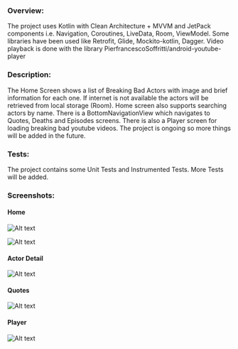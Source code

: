 ### Overview:

The project uses Kotlin with Clean Architecture + MVVM and JetPack components i.e.
Navigation, Coroutines, LiveData, Room, ViewModel. Some libraries have been used
like Retrofit, Glide, Mockito-kotlin, Dagger. Video playback is done with the 
library PierfrancescoSoffritti/android-youtube-player   

### Description:

The Home Screen shows a list of Breaking Bad Actors with image and brief information for each one. 
If internet is not available the actors will be retrieved from local storage (Room). Home screen 
also supports searching actors by name. There is a BottomNavigationView which navigates to Quotes, 
Deaths and Episodes screens. There is also a Player screen for loading breaking bad youtube videos.
The project is ongoing so more things will be added in the future.  

### Tests:

The project contains some Unit Tests and Instrumented Tests. 
More Tests will be added. 

### Screenshots:

#### Home
![Alt text](screenshots/home_all.png?raw=true "app screenshot")

![Alt text](screenshots/home_filter_by_name.png?raw=true "app screenshot")

#### Actor Detail
![Alt text](screenshots/actor_detail_1.png?raw=true "app screenshot")

#### Quotes
![Alt text](screenshots/quotes_1.png?raw=true "app screenshot")

#### Player
![Alt text](screenshots/video-player.png?raw=true "app screenshot")
